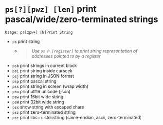 <!-- TITLE: ps -->

#  `ps[?][pwz] [len]` print pascal/wide/zero-terminated strings


```
Usage: ps[zpw+] [N]Print String
```


- `ps` print string
  - > _Use `ps @ [register]` to print string representation of addresses pointed to by a register_
- `psb` print strings in current block
- `psi` print string inside curseek
- `psj` print string in JSON format
- `psp` print pascal string
- `pss` print string in screen (wrap width)
- `psu` print utf16 unicode (json)
- `psw` print 16bit wide string
- `psW` print 32bit wide string
- `psx` show string with escaped chars
- `psz` print zero-terminated string
- `ps+` print libc++ std::string (same-endian, ascii, zero-terminated)

<p hidden>ps psb psi psj psp pss psu psw psW psx psz ps+</p>